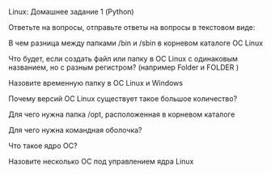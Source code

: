 Linux: Домашнее задание 1 (Python)

Ответьте на вопросы, отправьте ответы на вопросы в текстовом виде:

В чем разница между папками /bin и /sbin в корневом каталоге ОС Linux

Что будет, если создать файл или папку в ОС Linux с одинаковым названием, но с разным регистром? (например Folder и FOLDER )

Назовите временную папку в  ОС Linux и Windows

Почему версий ОС Linux существует такое большое количество?

Для чего нужна папка /opt, расположенная в корневом каталоге 

Для чего нужна командная оболочка?

Что такое ядро ОС?

Назовите несколько ОС под управлением ядра Linux